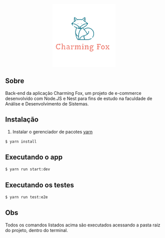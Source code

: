 <div align="center">
  <img src="./src/public/logo-675441896-1680313977-b8da0a9fd72c5b190dc1497d90c2c6df1680313978-480-0.png" />
</div>

## Sobre
Back-end da aplicação Charming Fox, um projeto de e-commerce desenvolvido com Node.JS e Nest para fins de estudo na faculdade de Análise e Desenvolvimento de Sistemas.
## Instalação
1. Instalar o gerenciador de pacotes [yarn](https://classic.yarnpkg.com/lang/en/docs/install/)

```bash
$ yarn install
```

## Executando o app

```bash
$ yarn run start:dev
```

## Executando os testes

```bash
$ yarn run test:e2e
```
## Obs
Todos os comandos listados acima são executados acessando a pasta raiz do projeto, dentro do terminal.
